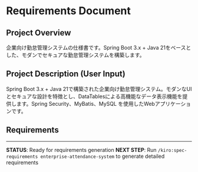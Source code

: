 # Requirements Document

## Project Overview
企業向け勤怠管理システムの仕様書です。Spring Boot 3.x + Java 21をベースとした、モダンでセキュアな勤怠管理システムを構築します。

## Project Description (User Input)
Spring Boot 3.x + Java 21で構築された企業向け勤怠管理システム。モダンなUIとセキュアな設計を特徴とし、DataTablesによる高機能なデータ表示機能を提供します。Spring Security、MyBatis、MySQL を使用したWebアプリケーションです。

## Requirements
<!-- Detailed user stories will be generated in /spec-requirements phase -->

---
**STATUS**: Ready for requirements generation
**NEXT STEP**: Run `/kiro:spec-requirements enterprise-attendance-system` to generate detailed requirements